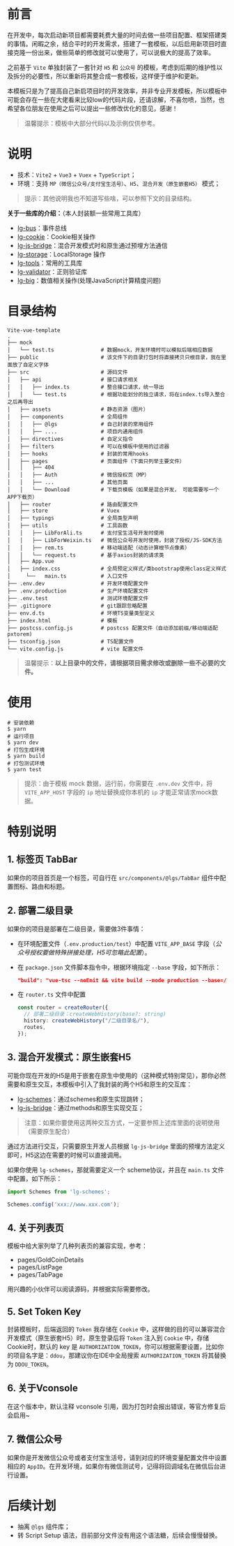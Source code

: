 # 前言

在开发中，每次启动新项目都需要耗费大量的时间去做一些项目配置、框架搭建类的事情。闲暇之余，结合平时的开发需求，搭建了一套模板，以后启用新项目时直接克隆一份出来，做些简单的修改就可以使用了，可以说极大的提高了效率。

之前基于 `Vite` 单独封装了一套针对 `H5` 和 `公众号` 的模板，考虑到后期的维护性以及拆分的必要性，所以重新将其整合成一套模板，这样便于维护和更新。

本模板只是为了提高自己新启项目时的开发效率，并非专业开发模板，所以模板中可能会存在一些在大佬看来比较low的代码片段，还请谅解，不喜勿喷，当然，也希望各位朋友在使用之后可以提出一些修改优化的意见，感谢！

> 温馨提示：模板中大部分代码以及示例仅供参考。

# 说明

- 技术：`Vite2` + `Vue3`  + `Vuex` + `TypeScript`；
- 环境：支持 `MP（微信公众号/支付宝生活号）`、`H5`、`混合开发（原生嵌套H5）` 模式；

> 提示：其他说明我也不知道写些啥，可以参照下文的目录结构。

**关于一些库的介绍：**（本人封装额一些常用工具库）

- [lg-bus](https://www.npmjs.com/package/lg-bus)：事件总线
- [lg-cookie](https://www.npmjs.com/package/lg-cookie)：Cookie相关操作
- [lg-js-bridge](https://www.npmjs.com/package/lg-js-bridge)：混合开发模式时和原生通过预埋方法通信
- [lg-storage](https://www.npmjs.com/package/lg-storage)：LocalStorage 操作
- [lg-tools](https://www.npmjs.com/package/lg-tools)：常用的工具库
- [lg-validator](https://www.npmjs.com/package/lg-validator)：正则验证库
- [lg-big](https://www.npmjs.com/package/lg-big)：数值相关操作(处理JavaScript计算精度问题)

# 目录结构

```
Vite-vue-template
.
├── mock
│	└──	test.ts               # 数据mock，开发环境时可以模拟后端相应数据
├── public                    # 该文件下的目录打包时将直接拷贝只根目录，我在里面放了自定义字体
├── src                       # 源码文件
│   ├── api                   # 接口请求相关
│   │   ├── index.ts          # 整合接口请求，统一导出      
│   │   └── test.ts           # 根据功能划分的独立请求，将在index.ts导入整合之后再导出
│   ├── assets                # 静态资源（图片）
│   ├── components            # 全局组件
│   │   ├── @lgs              # 自己封装的常用组件
│   │   ├── ....              # 项目内通用组件
│   ├── directives            # 自定义指令
│   ├── filters               # 可以在模板中使用的过滤器
│   ├── hooks                 # 封装的常用hooks
│   ├── pages                 # 页面组件（下面只列举主要文件）
│   │   ├── 404
│   │   ├── Auth              # 微信授权页（MP）
│   │   ├── ...				  # 其他页面
│   │   └── Download          # 下载页模板（如果是混合开发， 可能需要写一个APP下载页）
│   ├── router                # 路由配置文件
│   ├── store                 # Vuex
│   ├── typings               # 全局类型声明
│   ├── utils                 # 工具函数
│   │   ├── LibForAli.ts      # 支付宝生活号开发时使用
│   │   ├── LibForWeixin.ts   # 微信公众号开发时使用，封装了授权/JS-SDK方法
│   │   ├── rem.ts            # 移动端适配（动态计算根节点像素）
│   │   └── request.ts        # 基于axios封装的请求类
│   ├── App.vue
│   ├── index.css             # 全局预定义样式/类bootstrap使用class定义样式
│	  └──	main.ts           # 入口文件
├── .env.dev                  # 开发环境配置文件       
├── .env.production           # 生产环境配置文件   
├── .env.test                 # 测试环境配置文件   
├── .gitignore                # git跟踪忽略配置
├── env.d.ts                  # 环境TS变量类型定义
├── index.html                # 模板
├── postcss.config.js         # postcss 配置文件（自动添加前缀/移动端适配pxtorem)
├── tsconfig.json             # TS配置文件
└── vite.config.js            # vite 配置文件 
```

> 温馨提示：**以上目录中的文件，请根据项目需求修改或删除一些不必要的文件。**

# 使用

```shell
# 安装依赖
$ yarn
# 运行项目
$ yarn dev
# 打包生成环境
$ yarn build
# 打包测试环境
$ yarn test
```

> 提示：由于模板 mock 数据，运行前，你需要在 `.env.dev` 文件中，将 `VITE_APP_HOST` 字段的 `ip` 地址替换成你本机的 `ip` 才能正常请求mock数据。

# 特别说明

## 1. 标签页 TabBar

如果你的项目首页是一个标签，可自行在 `src/components/@lgs/TabBar` 组件中配置图标、路由和标题。

## 2. 部署二级目录

如果你的项目是部署在二级目录，需要做3件事情：

- 在环境配置文件（`.env.production/test`）中配置 `VITE_APP_BASE` 字段（*公众号授权要做特殊拼接处理，H5可忽略此配置*）。

- 在 `package.json` 文件脚本指令中，根据环境指定 `--base` 字段，如下所示：

  ```json
  "build": "vue-tsc --noEmit && vite build --mode production --base=/二级目录名/",
  ```

- 在 `router.ts` 文件中配置

  ```typescript
  const router = createRouter({
    // 部署二级目录：createWebHistory(base?: string)
    history: createWebHistory("/二级目录名/"),
    routes,
  });
  ```

## 3. 混合开发模式：原生嵌套H5

可能你现在开发的H5是用于嵌套在原生中使用的（这种模式特别常见），那你必然需要和原生交互，本模板中引入了我封装的两个H5和原生的交互库：

- [lg-schemes](https://www.npmjs.com/package/lg-schemes)：通过schemes和原生实现跳转；
- [lg-js-bridge](https://www.npmjs.com/package/lg-js-bridge)：通过methods和原生实现交互；

> 注意：如果你要使用这两种交互方式，一定要参照上述库里面的说明使用（需要原生配合）

通过方法进行交互，只需要原生开发人员根据 `lg-js-bridge` 里面的预埋方法定义即可，H5这边在需要的时候可以直接调用。

如果你使用 `lg-schemes`，那就需要定义一个 scheme协议，并且在 `main.ts` 文件中配置，如下所示：

```typescript
import Schemes from 'lg-schemes';

Schemes.config('xxx://www.xxx.com');
```

## 4. 关于列表页

模板中给大家列举了几种列表页的兼容实现，参考：

- pages/GoldCoinDetails
- pages/ListPage
- pages/TabPage

用兴趣的小伙伴可以阅读源码，并根据实际需要修改。

## 5. Set Token Key

封装模板时，后端返回的 `Token` 我存储在 `Cookie` 中，这样做的目的可以兼容混合开发模式（原生嵌套H5）时，原生登录后将 `Token` 注入到 `Cookie` 中，存储 Cookie时，默认的 key 是 `AUTHORIZATION_TOKEN`，你可以根据需要设置，比如你的项目名字是：`ddou`，那建议你在IDE中全局搜索  `AUTHORIZATION_TOKEN` 将其替换为 `DDOU_TOKEN`。

## 6. 关于Vconsole

在这个版本中，默认注释 vconsole 引用，因为打包时会报出错误，等官方修复后会启用~

## 7. 微信公众号

如果你是开发微信公众号或者支付宝生活号，请到对应的环境变量配置文件中设置相应的 `AppID`。在开发环境，如果你有微信测试号，记得将回调域名在微信后台进行设置。

# 后续计划

- 抽离 `@lgs` 组件库；
- 转 Script Setup 语法，目前部分文件没有用这个语法糖，后续会慢慢替换。



